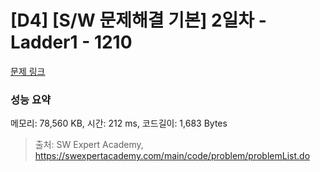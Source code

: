 # [D4] [S/W 문제해결 기본] 2일차 - Ladder1 - 1210 

[문제 링크](https://swexpertacademy.com/main/code/problem/problemDetail.do?contestProbId=AV14ABYKADACFAYh) 

### 성능 요약

메모리: 78,560 KB, 시간: 212 ms, 코드길이: 1,683 Bytes



> 출처: SW Expert Academy, https://swexpertacademy.com/main/code/problem/problemList.do